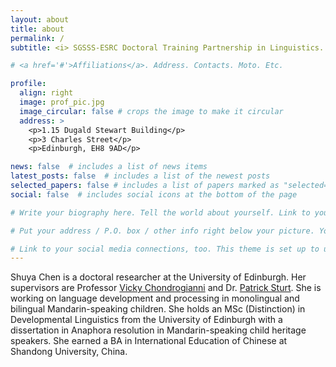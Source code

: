 ```yaml
---
layout: about
title: about
permalink: /
subtitle: <i> SGSSS-ESRC Doctoral Training Partnership in Linguistics....School of Philosophy, Psychology and Language Science, University of Edinburgh </i>

# <a href='#'>Affiliations</a>. Address. Contacts. Moto. Etc.

profile:
  align: right
  image: prof_pic.jpg
  image_circular: false # crops the image to make it circular
  address: >
    <p>1.15 Dugald Stewart Building</p>
    <p>3 Charles Street</p>
    <p>Edinburgh, EH8 9AD</p>

news: false  # includes a list of news items
latest_posts: false  # includes a list of the newest posts
selected_papers: false # includes a list of papers marked as "selected={true}"
social: false  # includes social icons at the bottom of the page

# Write your biography here. Tell the world about yourself. Link to your favorite [subreddit](http://reddit.com). You can put a picture in, too. The code is already in, just name your picture `prof_pic.jpg` and put it in the `img/` folder.

# Put your address / P.O. box / other info right below your picture. You can also disable any of these elements by editing `profile` property of the YAML header of your `_pages/about.md`. Edit `_bibliography/papers.bib` and Jekyll will render your [publications page](/al-folio/publications/) automatically.

# Link to your social media connections, too. This theme is set up to use [Font Awesome icons](http://fortawesome.github.io/Font-Awesome/) and [Academicons](https://jpswalsh.github.io/academicons/), like the ones below. Add your Facebook, Twitter, LinkedIn, Google Scholar, or just disable all of them.
---
```

Shuya Chen is a doctoral researcher at the University of Edinburgh. Her supervisors are Professor [Vicky Chondrogianni](https://www.ed.ac.uk/profile/vicky-chondrogianni) and Dr. [Patrick Sturt](https://www.ed.ac.uk/profile/patrick-sturt). She is working on language development and processing in monolingual and bilingual Mandarin-speaking children. She holds an MSc (Distinction) in Developmental Linguistics from the University of Edinburgh with a dissertation in Anaphora resolution in Mandarin-speaking child heritage speakers. She earned a BA in International Education of Chinese at Shandong University, China. 